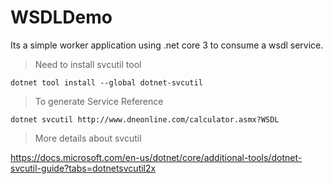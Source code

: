 # WSDLDemo
Its a simple worker application using .net core 3 to consume a wsdl service.

> Need to install svcutil tool

```
dotnet tool install --global dotnet-svcutil
```

> To generate Service Reference

```
dotnet svcutil http://www.dneonline.com/calculator.asmx?WSDL

```

> More details about svcutil

https://docs.microsoft.com/en-us/dotnet/core/additional-tools/dotnet-svcutil-guide?tabs=dotnetsvcutil2x